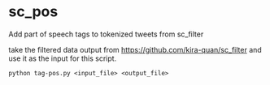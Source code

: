 sc_pos
======

Add part of speech tags to tokenized tweets from sc_filter

take the filtered data output from https://github.com/kira-quan/sc_filter and use it as the input for this script.

`python tag-pos.py <input_file> <output_file>`
